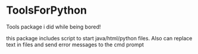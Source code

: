 # ToolsForPython
Tools package i did while being bored!


this package includes script to start java/html/python files. 
Also can replace text in files and send error messages to the cmd prompt



